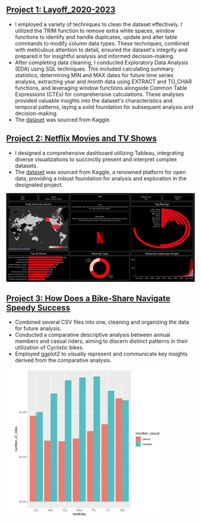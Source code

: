 ## [**Project 1: Layoff_2020-2023**](https://github.com/gellerigor/SQL_projects/tree/main/Data_cleaning_and_EDA_project_layoff_dataset) 
*   I employed a variety of techniques to clean the dataset effectively. I utilized the TRIM function to remove extra white spaces, window functions to identify and handle duplicates, update and alter table commands to modify column data types. These techniques, combined with meticulous attention to detail, ensured the dataset's integrity and prepared it for insightful analysis and informed decision-making.
*  After completing data cleaning, I conducted Exploratory Data Analysis (EDA) using SQL techniques. This included calculating summary statistics, determining MIN and MAX dates for future time series analysis, extracting year and month data using EXTRACT and TO_CHAR functions, and leveraging window functions alongside Common Table Expressions (CTEs) for comprehensive calculations. These analyses provided valuable insights into the dataset's characteristics and temporal patterns, laying a solid foundation for subsequent analysis and decision-making.
* The [dataset](https://www.kaggle.com/datasets/swaptr/layoffs-2022) was sourced from Kaggle.


## [**Project 2: Netflix Movies and TV Shows**](https://public.tableau.com/app/profile/igor.geller/viz/Netflix_17066746999630/Dashboard1) 
* I designed a comprehensive dashboard utilizing Tableau, integrating diverse visualizations to succinctly present and interpret complex datasets.
* The [dataset](https://www.kaggle.com/datasets/shivamb/netflix-shows/data) was sourced from Kaggle, a renowned platform for open data, providing a robust foundation for analysis and exploration in the designated project.

![](/assets:img/Dash.png)

## [**Project 3: How Does a Bike-Share Navigate Speedy Success**](https://github.com/gellerigor/R_projects/tree/main/bike_sharing_project)
* Сombined several CSV files into one, cleaning and organizing the data for future analysis.
* Conducted a comparative descriptive analysis between annual members and casual riders, aiming to discern distinct patterns in their utilization of Cyclistic bikes.
* Employed ggplot2 to visually represent and communicate key insights derived from the comparative analysis.

![](/assets:img/Screenshot_1.png)





